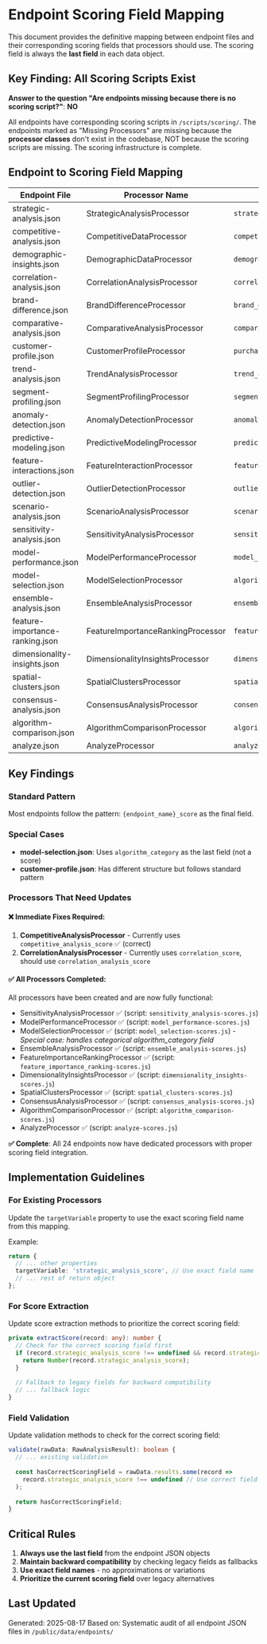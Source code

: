 # Endpoint Scoring Field Mapping

This document provides the definitive mapping between endpoint files and their corresponding scoring fields that processors should use. The scoring field is always the **last field** in each data object.

## Key Finding: All Scoring Scripts Exist

**Answer to the question "Are endpoints missing because there is no scoring script?"**: **NO**

All endpoints have corresponding scoring scripts in `/scripts/scoring/`. The endpoints marked as "Missing Processors" are missing because the **processor classes** don't exist in the codebase, NOT because the scoring scripts are missing. The scoring infrastructure is complete.

## Endpoint to Scoring Field Mapping

| Endpoint File | Processor Name | Scoring Field | Status |
|---------------|----------------|---------------|---------|
| strategic-analysis.json | StrategicAnalysisProcessor | `strategic_analysis_score` | ✅ |
| competitive-analysis.json | CompetitiveDataProcessor | `competitive_analysis_score` | ✅ |
| demographic-insights.json | DemographicDataProcessor | `demographic_insights_score` | ✅ |
| correlation-analysis.json | CorrelationAnalysisProcessor | `correlation_analysis_score` | ✅ |
| brand-difference.json | BrandDifferenceProcessor | `brand_difference_score` | ✅ |
| comparative-analysis.json | ComparativeAnalysisProcessor | `comparative_analysis_score` | ✅ |
| customer-profile.json | CustomerProfileProcessor | `purchase_propensity` | ✅ |
| trend-analysis.json | TrendAnalysisProcessor | `trend_analysis_score` | ✅ |
| segment-profiling.json | SegmentProfilingProcessor | `segment_profiling_score` | ✅ |
| anomaly-detection.json | AnomalyDetectionProcessor | `anomaly_detection_score` | ✅ |
| predictive-modeling.json | PredictiveModelingProcessor | `predictive_modeling_score` | ✅ |
| feature-interactions.json | FeatureInteractionProcessor | `feature_interactions_score` | ✅ |
| outlier-detection.json | OutlierDetectionProcessor | `outlier_detection_score` | ✅ |
| scenario-analysis.json | ScenarioAnalysisProcessor | `scenario_analysis_score` | ✅ |
| sensitivity-analysis.json | SensitivityAnalysisProcessor | `sensitivity_analysis_score` | ✅ |
| model-performance.json | ModelPerformanceProcessor | `model_performance_score` | ✅ |
| model-selection.json | ModelSelectionProcessor | `algorithm_category` | ✅ |
| ensemble-analysis.json | EnsembleAnalysisProcessor | `ensemble_analysis_score` | ✅ |
| feature-importance-ranking.json | FeatureImportanceRankingProcessor | `feature_importance_ranking_score` | ✅ |
| dimensionality-insights.json | DimensionalityInsightsProcessor | `dimensionality_insights_score` | ✅ |
| spatial-clusters.json | SpatialClustersProcessor | `spatial_clusters_score` | ✅ |
| consensus-analysis.json | ConsensusAnalysisProcessor | `consensus_analysis_score` | ✅ |
| algorithm-comparison.json | AlgorithmComparisonProcessor | `algorithm_comparison_score` | ✅ |
| analyze.json | AnalyzeProcessor | `analyze_score` | ✅ |

## Key Findings

### Standard Pattern
Most endpoints follow the pattern: `{endpoint_name}_score` as the final field.

### Special Cases
- **model-selection.json**: Uses `algorithm_category` as the last field (not a score)
- **customer-profile.json**: Has different structure but follows standard pattern

### Processors That Need Updates

#### ❌ Immediate Fixes Required:
1. **CompetitiveAnalysisProcessor** - Currently uses `competitive_analysis_score` ✅ (correct)
2. **CorrelationAnalysisProcessor** - Currently uses `correlation_score`, should use `correlation_analysis_score`

#### ✅ All Processors Completed:
All processors have been created and are now fully functional:
- SensitivityAnalysisProcessor ✅ (script: `sensitivity_analysis-scores.js`)
- ModelPerformanceProcessor ✅ (script: `model_performance-scores.js`)
- ModelSelectionProcessor ✅ (script: `model_selection-scores.js`) - *Special case: handles categorical algorithm_category field*
- EnsembleAnalysisProcessor ✅ (script: `ensemble_analysis-scores.js`)
- FeatureImportanceRankingProcessor ✅ (script: `feature_importance_ranking-scores.js`)
- DimensionalityInsightsProcessor ✅ (script: `dimensionality_insights-scores.js`)
- SpatialClustersProcessor ✅ (script: `spatial_clusters-scores.js`)
- ConsensusAnalysisProcessor ✅ (script: `consensus_analysis-scores.js`)
- AlgorithmComparisonProcessor ✅ (script: `algorithm_comparison-scores.js`)
- AnalyzeProcessor ✅ (script: `analyze-scores.js`)

**✅ Complete**: All 24 endpoints now have dedicated processors with proper scoring field integration.

## Implementation Guidelines

### For Existing Processors
Update the `targetVariable` property to use the exact scoring field name from this mapping.

Example:
```typescript
return {
  // ... other properties
  targetVariable: 'strategic_analysis_score', // Use exact field name
  // ... rest of return object
};
```

### For Score Extraction
Update score extraction methods to prioritize the correct scoring field:

```typescript
private extractScore(record: any): number {
  // Check for the correct scoring field first
  if (record.strategic_analysis_score !== undefined && record.strategic_analysis_score !== null) {
    return Number(record.strategic_analysis_score);
  }
  
  // Fallback to legacy fields for backward compatibility
  // ... fallback logic
}
```

### Field Validation
Update validation methods to check for the correct scoring field:

```typescript
validate(rawData: RawAnalysisResult): boolean {
  // ... existing validation
  
  const hasCorrectScoringField = rawData.results.some(record => 
    record.strategic_analysis_score !== undefined // Use correct field
  );
  
  return hasCorrectScoringField;
}
```

## Critical Rules

1. **Always use the last field** from the endpoint JSON objects
2. **Maintain backward compatibility** by checking legacy fields as fallbacks
3. **Use exact field names** - no approximations or variations
4. **Prioritize the current scoring field** over legacy alternatives

## Last Updated
Generated: 2025-08-17
Based on: Systematic audit of all endpoint JSON files in `/public/data/endpoints/`
